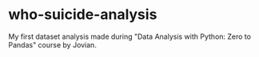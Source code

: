 # who-suicide-analysis
My first dataset analysis made during "Data Analysis with Python: Zero to Pandas" course by Jovian.
